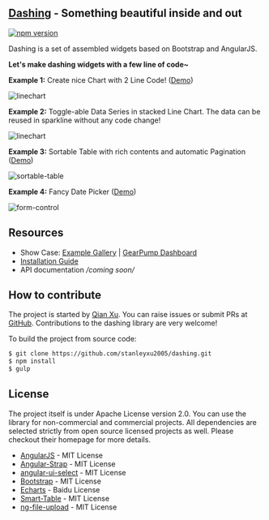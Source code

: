 ## [Dashing](https://github.com/stanleyxu2005/dashing) - Something beautiful inside and out

[![npm version](https://badge.fury.io/js/dashing.svg)](http://badge.fury.io/js/dashing) 

Dashing is a set of assembled widgets based on Bootstrap and AngularJS. 

**Let's make dashing widgets with a few line of code~**

**Example 1:** Create nice Chart with 2 Line Code! ([Demo](http://mmjd.com/dashing/examples/#/charts/line))

![linechart](https://cloud.githubusercontent.com/assets/5162687/9703234/928806f8-54af-11e5-9b01-6ed20ecf2aff.png)

**Example 2:** Toggle-able Data Series in stacked Line Chart. The data can be reused in sparkline without any code change!

![linechart](https://cloud.githubusercontent.com/assets/5162687/8435436/b6116760-1f83-11e5-8091-9471e85e5796.png)

**Example 3:** Sortable Table with rich contents and automatic Pagination ([Demo](http://mmjd.com/dashing/examples/#/tables/sortable))

![sortable-table](https://cloud.githubusercontent.com/assets/5162687/11765804/59b87efc-a1a3-11e5-843c-96688c7065b6.png)

**Example 4:** Fancy Date Picker ([Demo](http://mmjd.com/dashing/examples/#/forms/forms))

![form-control](https://cloud.githubusercontent.com/assets/5162687/11765795/cebf8584-a1a2-11e5-9055-81d38ca34088.png)

## Resources

* Show Case: [Example Gallery](http://mmjd.com/dashing/examples) | [GearPump Dashboard](https://github.com/gearpump/gearpump)
* [Installation Guide](https://github.com/stanleyxu2005/dashing/blob/master/INSTALL.md)
* API documentation */coming soon/*

## How to contribute

The project is started by [Qian Xu](http://mmjd.com/). You can raise issues or submit PRs at [GitHub](https://github.com/stanleyxu2005/dashing). Contributions to the dashing library are very welcome!

To build the project from source code:

``` bash
$ git clone https://github.com/stanleyxu2005/dashing.git
$ npm install
$ gulp
```

## License

The project itself is under Apache License version 2.0. You can use the library for non-commercial and commercial projects. All dependencies are selected strictly from open source licensed projects as well. Please checkout their homepage for more details.

+ [AngularJS](http://angularjs.org) - MIT License
+ [Angular-Strap](http://mgcrea.github.io/angular-strap) - MIT License
+ [angular-ui-select](https://github.com/angular-ui/ui-select) - MIT License
+ [Bootstrap](http://getbootstrap.com) - MIT License
+ [Echarts](http://echarts.baidu.com) - Baidu License
+ [Smart-Table](http://lorenzofox3.github.io/smart-table-website) - MIT License
+ [ng-file-upload](https://github.com/danialfarid/ng-file-upload) - MIT License
